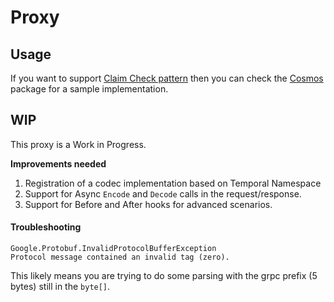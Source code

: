 # Proxy

## Usage

If you want to support [Claim Check pattern](https://www.enterpriseintegrationpatterns.com/patterns/messaging/StoreInLibrary.html)
then you can check the [Cosmos](/src/Cosmos) package for a sample implementation.

## WIP

This proxy is a Work in Progress. 

**Improvements needed**
1. Registration of a codec implementation based on Temporal Namespace
2. Support for Async `Encode` and `Decode` calls in the request/response.
3. Support for Before and After hooks for advanced scenarios.

#### Troubleshooting

```text
Google.Protobuf.InvalidProtocolBufferException
Protocol message contained an invalid tag (zero).
```

This likely means  you are trying to do some parsing with the grpc prefix (5 bytes)
still in the `byte[]`.